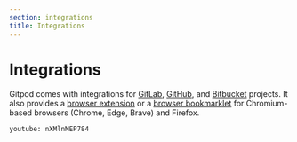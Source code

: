 ```yaml
---
section: integrations
title: Integrations
---
```


<script context="module">
  export const prerender = true;
</script>

# Integrations

Gitpod comes with integrations for [GitLab](./gitlab-integration), [GitHub](./github-integration), and [Bitbucket](./bitbucket-integration) projects. It also provides a [browser extension](./browser-extension) or a [browser bookmarklet](./browser-bookmarklet) for Chromium-based browsers (Chrome, Edge, Brave) and Firefox.

`youtube: nXMlnMEP784`
